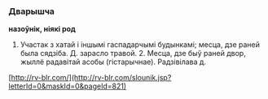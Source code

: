 ### Дварышча
**назоўнік, ніякі род**

1. Участак з хатай і іншымі гаспадарчымі будынкамі; месца, дзе раней была сядзіба. Д. зарасло травой. 2. Месца, дзе быў раней двор, жыллё радавітай асобы (гістарычнае). Радзівілава д.

<a rel="author">[http://rv-blr.com/](http://rv-blr.com/slounik.jsp?letterId=0&maskId=0&pageId=821)</a>
